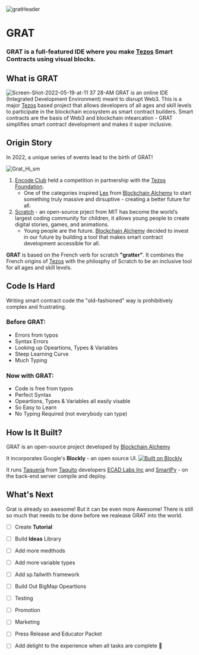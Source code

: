 
![gratHeader](https://user-images.githubusercontent.com/2120817/169269385-d90157b3-736d-4914-977b-5d624f2c2134.png)

# GRAT

### **GRAT** is a full-featured IDE where you make [Tezos](https://Tezos.com/) Smart Contracts using visual blocks. 

## What is GRAT
![Screen-Shot-2022-05-19-at-11 37 28-AM](https://user-images.githubusercontent.com/2120817/169377598-3e3e5c73-0e0e-4bff-a321-3302c5a5727a.png)
GRAT is an online IDE (Integrated Development Environment) meant to disrupt Web3. This is a major [Tezos](https://Tezos.com/) based project that allows developers of all ages and skill levels to participate in the blockchain ecosystem as smart contract builders. Smart contracts are the basis of Web3 and blockchain intearcation - GRAT simplifies smart contract development and makes it super inclusive.


## Origin Story
In 2022, a unique series of events lead to the birth of GRAT!

![Grat_Hi_sm](https://user-images.githubusercontent.com/2120817/169384681-09fd28aa-f04c-4281-94f4-03470bc1401e.gif)

1. [Encode Club](https://Encode.club/) held a competition in partnership with the [Tezos Foundation](https://Tezos.foundation/).
    - One of the categories inspired [Lex](https://github.com/Dreitser) from [Blockchain Alchemy](https://BlockAlc.com/) to start something truly massive and dirsuptive - creating a better future for all. 
2. [Scratch](https://scratch.mit.edu/) - an open-source prject from MIT has become the world’s largest coding community for children, it allows young people to create digital stories, games, and animations.
    - Young people are the future. [Blockchain Alchemy](https://BlockAlc.com/) decided to invest in our future by building a tool that makes smart contract development accessible for all. 

**GRAT** is based on the French verb for scratch **"gratter"**. It combines the French origins of [Tezos](https://Tezos.com/) with the philosphy of Scratch to be an inclusive tool for all ages and skill levels.



## Code Is Hard
Writing smart contract code the "old-fashioned" way is prohibitively complex and frustrating.
### Before GRAT:
- Errors from typos
- Syntax Errors
- Looking up Opeartions, Types & Variables
- Steep Learning Curve
- Much Typing

### Now with GRAT:
- Code is free from typos
- Perfect Syntax
- Opeartions, Types & Variables all easily visable
- So Easy to Learn
- No Typing Required (not everybody can type)

## How Is It Built?

GRAT is an open-source project developed by [Blockchain Alchemy](https://BlockAlc.com/)

It incorporates Google's **Blockly** - an open source UI. [![Built on Blockly](https://tinyurl.com/built-on-blockly)](https://github.com/google/blockly)

It runs [Taqueria](https://github.com/ecadlabs/taqueria) from [Taquito](https://github.com/ecadlabs/taquito) developers [ECAD Labs Inc](https://ecadlabs.com/) and [SmartPy](https://smartpy.io/) - on the back-end server compile and deploy.

## What's Next

Grat is already so awesome! But it can be even more Awesome!
There is still so much that needs to be done before we realease GRAT into the world.

- [ ] Create **Tutorial**
- [ ] Build **Ideas** Library
- [ ] Add more medthods
- [ ] Add more variable types
- [ ] Add sp.failwith framework
- [ ] Build Out BigMap Opeartions
- [ ] Testing
- [ ] Promotion
- [ ] Marketing
- [ ] Press Release and Educator Packet
- [ ] Add delight to the experience when all tasks are complete :tada:



